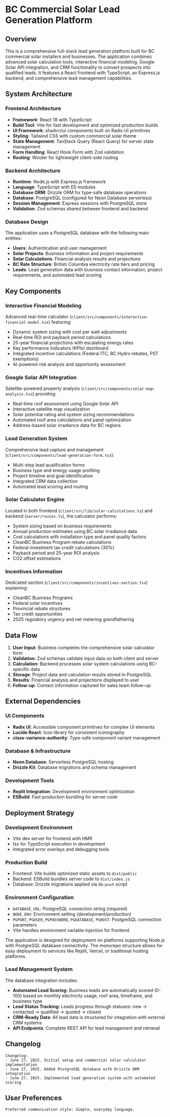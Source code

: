 # BC Commercial Solar Lead Generation Platform

## Overview

This is a comprehensive full-stack lead generation platform built for BC commercial solar installers and businesses. The application combines advanced solar calculation tools, interactive financial modeling, Google Solar API integration, and CRM functionality to convert prospects into qualified leads. It features a React frontend with TypeScript, an Express.js backend, and comprehensive lead management capabilities.

## System Architecture

### Frontend Architecture
- **Framework**: React 18 with TypeScript
- **Build Tool**: Vite for fast development and optimized production builds
- **UI Framework**: shadcn/ui components built on Radix UI primitives
- **Styling**: Tailwind CSS with custom commercial solar theme
- **State Management**: TanStack Query (React Query) for server state management
- **Form Handling**: React Hook Form with Zod validation
- **Routing**: Wouter for lightweight client-side routing

### Backend Architecture
- **Runtime**: Node.js with Express.js framework
- **Language**: TypeScript with ES modules
- **Database ORM**: Drizzle ORM for type-safe database operations
- **Database**: PostgreSQL (configured for Neon Database serverless)
- **Session Management**: Express sessions with PostgreSQL store
- **Validation**: Zod schemas shared between frontend and backend

### Database Design
The application uses a PostgreSQL database with the following main entities:
- **Users**: Authentication and user management
- **Solar Projects**: Business information and project requirements
- **Solar Calculations**: Financial analysis results and projections
- **BC Rate Structure**: British Columbia electricity rate tiers and pricing
- **Leads**: Lead generation data with business contact information, project requirements, and automated lead scoring

## Key Components

### Interactive Financial Modeling
Advanced real-time calculator (`client/src/components/interactive-financial-model.tsx`) featuring:
- Dynamic system sizing with cost per watt adjustments
- Real-time ROI and payback period calculations
- 25-year financial projections with escalating energy rates
- Key performance indicators (KPIs) dashboard
- Integrated incentive calculations (Federal ITC, BC Hydro rebates, PST exemptions)
- AI-powered risk analysis and opportunity assessment

### Google Solar API Integration
Satellite-powered property analysis (`client/src/components/solar-map-analysis.tsx`) providing:
- Real-time roof assessment using Google Solar API
- Interactive satellite map visualization
- Solar potential rating and system sizing recommendations
- Automated roof area calculations and panel optimization
- Address-based solar irradiance data for BC regions

### Lead Generation System
Comprehensive lead capture and management (`client/src/components/lead-generation-form.tsx`):
- Multi-step lead qualification forms
- Business type and energy usage profiling
- Project timeline and goal identification
- Integrated CRM data collection
- Automated lead scoring and routing

### Solar Calculator Engine
Located in both frontend (`client/src/lib/solar-calculations.ts`) and backend (`server/routes.ts`), the calculator performs:
- System sizing based on business requirements
- Annual production estimates using BC solar irradiance data
- Cost calculations with installation type and panel quality factors
- CleanBC Business Program rebate calculations
- Federal investment tax credit calculations (30%)
- Payback period and 25-year ROI analysis
- CO2 offset estimations

### Incentives Information
Dedicated section (`client/src/components/incentives-section.tsx`) explaining:
- CleanBC Business Programs
- Federal solar incentives
- Provincial rebate structures
- Tax credit opportunities
- 2025 regulatory urgency and net metering grandfathering

## Data Flow

1. **User Input**: Business completes the comprehensive solar calculator form
2. **Validation**: Zod schemas validate input data on both client and server
3. **Calculation**: Backend processes solar system calculations using BC-specific data
4. **Storage**: Project data and calculation results stored in PostgreSQL
5. **Results**: Financial analysis and projections displayed to user
6. **Follow-up**: Contact information captured for sales team follow-up

## External Dependencies

### UI Components
- **Radix UI**: Accessible component primitives for complex UI elements
- **Lucide React**: Icon library for consistent iconography
- **class-variance-authority**: Type-safe component variant management

### Database & Infrastructure
- **Neon Database**: Serverless PostgreSQL hosting
- **Drizzle Kit**: Database migrations and schema management

### Development Tools
- **Replit Integration**: Development environment optimization
- **ESBuild**: Fast production bundling for server code

## Deployment Strategy

### Development Environment
- Vite dev server for frontend with HMR
- tsx for TypeScript execution in development
- Integrated error overlays and debugging tools

### Production Build
- Frontend: Vite builds optimized static assets to `dist/public`
- Backend: ESBuild bundles server code to `dist/index.js`
- Database: Drizzle migrations applied via `db:push` script

### Environment Configuration
- `DATABASE_URL`: PostgreSQL connection string (required)
- `NODE_ENV`: Environment setting (development/production)
- `PGPORT`, `PGUSER`, `PGPASSWORD`, `PGDATABASE`, `PGHOST`: PostgreSQL connection parameters
- Vite handles environment variable injection for frontend

The application is designed for deployment on platforms supporting Node.js with PostgreSQL database connectivity. The monorepo structure allows for easy deployment to services like Replit, Vercel, or traditional hosting platforms.

### Lead Management System
The database integration includes:
- **Automated Lead Scoring**: Business leads are automatically scored (0-100) based on monthly electricity usage, roof area, timeframe, and business type
- **Lead Status Tracking**: Leads progress through statuses: new → contacted → qualified → quoted → closed
- **CRM-Ready Data**: All lead data is structured for integration with external CRM systems
- **API Endpoints**: Complete REST API for lead management and retrieval

## Changelog

```
Changelog:
- June 27, 2025. Initial setup and commercial solar calculator implementation
- June 27, 2025. Added PostgreSQL database with Drizzle ORM integration
- June 27, 2025. Implemented lead generation system with automated scoring
```

## User Preferences

```
Preferred communication style: Simple, everyday language.
```